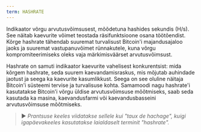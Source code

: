 ```yaml
---
term: HASHRATE
---
```


Indikaator võrgu arvutusvõimsusest, mõõdetuna hashides sekundis (H/s). See näitab kaevurite võimet teostada räsifunktsioone osana töötõendist. Kõrge hashrate tähendab suuremat turvalisust Bitcoin'i majandusajaloo jaoks ja suuremat vastupanuvõimet rünnakutele, kuna võrgu kompromiteerimiseks oleks vaja märkimisväärset arvutusvõimsust.

Hashrate on samuti indikaator kaevurite vahelisest konkurentsist: mida kõrgem hashrate, seda suurem kaevandamisraskus, mis mõjutab auhindade jaotust ja seega ka kaevurite kasumlikkust. Seega on see oluline näitaja Bitcoin'i süsteemi tervise ja turvalisuse kohta. Samamoodi nagu hashrate'i kasutatakse Bitcoin'i võrgu üldise arvutusvõimsuse mõõtmiseks, saab seda kasutada ka masina, kaevandusfarmi või kaevandusbasseini arvutusvõimsuse mõõtmiseks.

> ► *Prantsuse keeles viidatakse sellele kui "taux de hachage", kuigi igapäevakeeles kasutatakse laialdaselt terminit "hashrate".*